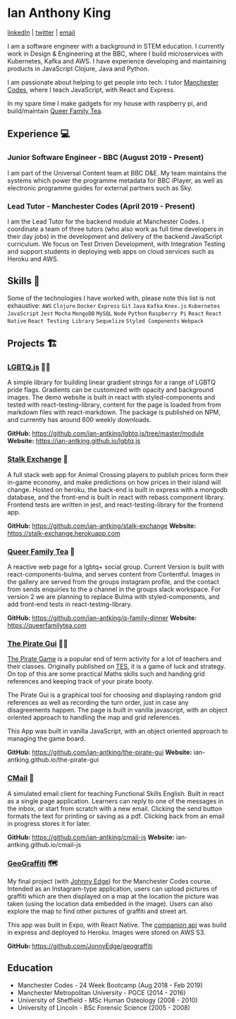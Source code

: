 # Ian Anthony King
  [linkedIn](https://www.linkedin.com/in/ian-king-6b135056) | [twitter](https://twitter.com/antkingian) | [email](ian.antking@gmail.com)
  
I am a software engineer with a background in STEM education. I currently work in Design & Engineering at the BBC, where I build microservices with Kubernetes, Kafka and AWS. I have experience developing and maintaining products in JavaScript Clojure, Java and Python.

I am passionate about helping to get people into tech. I tutor [Manchester Codes](https://www.manchestercodes.com/), where I teach JavaScript, with React and Express.

In my spare time I make gadgets for my house with raspberry pi, and build/maintain [Queer Family Tea](queerfamilytea.com).

## Experience :computer:
  ### Junior Software Engineer - BBC (August 2019 - Present)
  I am part of the Universal Content team at BBC D&E. My team maintains the systems which power the programme metadata for BBC iPlayer, as well as electronic programme guides for external partners such as Sky.

  ### Lead Tutor - Manchester Codes (April 2019 - Present) 
  I am the Lead Tutor for the backend module at Manchester Codes. I coordinate a team of three tutors (who also work as full time developers in their day jobs) in the development and delivery of the backend JavaScript curriculum. We focus on Test Driven Development, with Integration Testing and support students in deploying web apps on cloud services such as Heroku and AWS.
## Skills :book:
  Some of the technologies I have worked with, please note this list is not exhaustive:
  `AWS` `Clojure` `Docker` `Express` `Git` `Java` `Kafka` `Knex.js` `Kubernetes` `JavaScript` `Jest` `Mocha` `MongoDB` `MySQL` `Node` `Python` `Raspberry Pi` `React` `React Native` `React Testing Library` `Sequelize` `Styled Components` `Webpack`
## Projects :building_construction:

  ### [LGBTQ.js](https://ian-antking.github.io/lgbtq.js) :rainbow_flag:

  A simple library for building linear gradient strings for a range of LGBTQ pride flags. Gradients can be customized with opacity and background images. The demo website is built in react with styled-components and tested with react-testing-library, content for the page is loaded from from markdown files with react-markdown. The package is published on NPM, and currently has around 600 weekly downloads.

  **GitHub:** https://github.com/ian-antking/lgbtq.js/tree/master/module **Website:** https://ian-antking.github.io/lgbtq.js

  ### [Stalk Exchange](https://stalk-exchange.herokuapp.com) :leafy_green:

  A full stack web app for Animal Crossing players to publish prices form their in-game economy, and make predictions on how prices in their island will change. Hosted on heroku, the back-end is built in express with a mongodb database, and the front-end is built in react with rebass component library. Frontend tests are written in jest, and react-testing-library for the frontend app.

  **GitHub:** https://github.com/ian-antking/stalk-exchange **Website:** https://stalk-exchange.herokuapp.com
  ### [Queer Family Tea](https://queerfamilytea.com) :tea:

  A reactive web page for a lgbtq+ social group. Current Version is built with react-components-bulma, and serves content from Contentful. Images in the gallery are served from the groups instagram profile, and the contact from sends enquiries to the a channel in the groups slack workspace. For version 2 we are planning to replace Bulma with styled-components, and add front-end tests in react-testing-library. 

  **GitHub:** https://github.com/ian-antking/q-family-dinner **Website:** https://queerfamilytea.com
  ### [The Pirate Gui](ian-antking.github.io/the-pirate-gui) :pirate_flag:

  [The Pirate Game](https://www.tes.com/teaching-resource/the-pirate-game-end-of-term-activity-6258063) 
  is a popular end of term activity for a lot of teachers and their classes. Originally published on [TES](tes.com), 
  it is a game of luck and strategy. On top of this are some practical Maths skills such and handing grid references and keeping 
  track of your pirate booty.

  The Pirate Gui is a graphical tool for choosing and displaying random grid references as well as recording the turn order, 
  just in case any disagreements happen. The page is built in vanilla javascript, with an object oriented approach to handling 
  the map and grid references.

  This App was built in vanilla JavaScript, with an object oriented approach to managing the game board.

  **GitHub:** https://github.com/ian-antking/the-pirate-gui **Website:** ian-antking.github.io/the-pirate-gui
  ### [CMail](ian-antking.github.io/cmail-js) :email:

  A simulated email client for teaching Functional Skills English. Built in react as a single page application. Learners can reply to one of the messages in the inbox, or start from scratch with a new email. Clicking the send button formats the text for printing or saving as a pdf. Clicking back from an email in progress stores it for later.

  **GitHub:** https://github.com/ian-antking/cmail-js **Website:** ian-antking.github.io/cmail-js

  ### [GeoGraffiti](https://github.com/JonnyEdge/geograffiti) :world_map:

  My final project (with [Johnny Edge](https://github.com/JonnyEdge)) for the Manchester Codes course. 
  Intended as an Instagram-type application, users can upload pictures of graffiti which are then displayed on a map at the location 
  the picture was taken (using the location data embedded in the image). Users can also explore the map to find other pictures of 
  graffiti and street art. 

  This app was built in Expo, with React Native. The [companion api](https://github.com/ian-antking/geo-graffiti-api)
    was build in express and deployed to Heroku. Images were stored on AWS S3.

  **GitHub:** https://github.com/JonnyEdge/geograffiti
## Education
  - Manchester Codes - 24 Week Bootcamp (Aug 2018 - Feb 2019)
  - Manchester Metropolitan University - PGCE (2014 - 2016)
  - University of Sheffield - MSc Human Osteology (2008 - 2010)
  - University of Lincoln - BSc Forensic Science (2005 - 2008)
